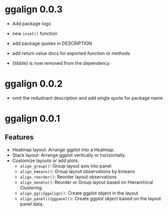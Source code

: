 # ggalign 0.0.3

* Add package logo

* new `inset()` function

* add package quotes in DESCRIPTION

* add return value docs for exported function or methods

* {tibble} is now removed from the dependency

# ggalign 0.0.2
  
* omit the redudnant description and add single quote for package name

# ggalign 0.0.1

## Features

* Heatmap layout: Arrange ggplot into a Heatmap.
* Stack layout: Arrange ggplot vertically or horizontally.
* Customize layouts or add plots:
  * `align_group()`: Group layout axis into panel
  * `align_kmeans()`: Group layout observations by kmeans
  * `align_reorder()`: Reorder layout observations
  * `align_dendro()`: Reorder or Group layout based on Hierarchical Clustering
  * `align_gg()`/`ggalign()`: Create ggplot object in the layout
  * `align_panel()`/`ggpanel()`: Create ggplot object based on the layout panel data.
